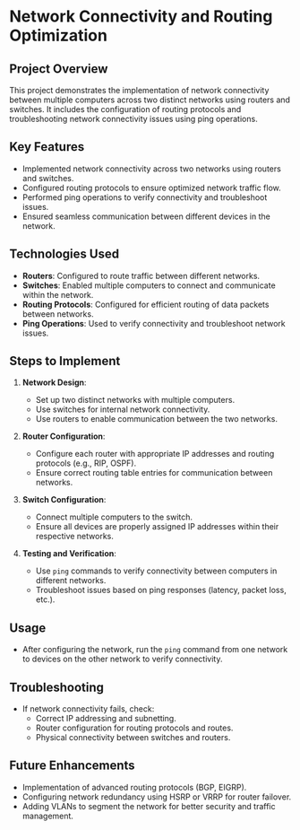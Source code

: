 # Network Connectivity and Routing Optimization

## Project Overview
This project demonstrates the implementation of network connectivity between multiple computers across two distinct networks using routers and switches. It includes the configuration of routing protocols and troubleshooting network connectivity issues using ping operations.

## Key Features
- Implemented network connectivity across two networks using routers and switches.
- Configured routing protocols to ensure optimized network traffic flow.
- Performed ping operations to verify connectivity and troubleshoot issues.
- Ensured seamless communication between different devices in the network.

## Technologies Used
- **Routers**: Configured to route traffic between different networks.
- **Switches**: Enabled multiple computers to connect and communicate within the network.
- **Routing Protocols**: Configured for efficient routing of data packets between networks.
- **Ping Operations**: Used to verify connectivity and troubleshoot network issues.

## Steps to Implement
1. **Network Design**: 
   - Set up two distinct networks with multiple computers.
   - Use switches for internal network connectivity.
   - Use routers to enable communication between the two networks.

2. **Router Configuration**:
   - Configure each router with appropriate IP addresses and routing protocols (e.g., RIP, OSPF).
   - Ensure correct routing table entries for communication between networks.

3. **Switch Configuration**:
   - Connect multiple computers to the switch.
   - Ensure all devices are properly assigned IP addresses within their respective networks.

4. **Testing and Verification**:
   - Use `ping` commands to verify connectivity between computers in different networks.
   - Troubleshoot issues based on ping responses (latency, packet loss, etc.).

## Usage
- After configuring the network, run the `ping` command from one network to devices on the other network to verify connectivity.

## Troubleshooting
- If network connectivity fails, check:
  - Correct IP addressing and subnetting.
  - Router configuration for routing protocols and routes.
  - Physical connectivity between switches and routers.

## Future Enhancements
- Implementation of advanced routing protocols (BGP, EIGRP).
- Configuring network redundancy using HSRP or VRRP for router failover.
- Adding VLANs to segment the network for better security and traffic management.

